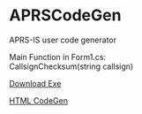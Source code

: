 # APRSCodeGen

APRS-IS user code generator

Main Function in Form1.cs:  
CallsignChecksum(string callsign)

[Download Exe](https://github.com/dkxce/APRSCodeGen/raw/main/bin/Debug/MyAPRSCodeGen.exe)

<a href="https://htmlpreview.github.io/?https://raw.githubusercontent.com/dkxce/APRSCodeGen/main/APRSCodeGen.html">HTML CodeGen</a>
